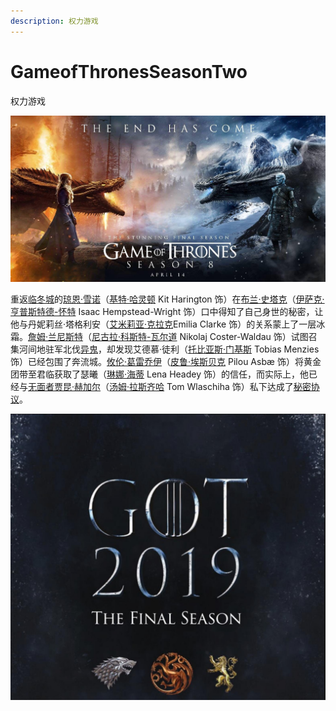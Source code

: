 ```yaml
---
description: 权力游戏
---
```


# GameofThronesSeasonTwo

权力游戏

![](.gitbook/assets/0%20%281%29.jpg)

 重返[临冬城](https://baike.sogou.com/lemma/ShowInnerLink.htm?lemmaId=74554623&ss_c=ssc.citiao.link)的[琼恩·雪诺](https://baike.sogou.com/lemma/ShowInnerLink.htm?lemmaId=30829138&ss_c=ssc.citiao.link)（[基特·哈灵顿](https://baike.sogou.com/lemma/ShowInnerLink.htm?lemmaId=62823072&ss_c=ssc.citiao.link) Kit Harington 饰）在[布兰·史塔克](https://baike.sogou.com/lemma/ShowInnerLink.htm?lemmaId=63001881&ss_c=ssc.citiao.link)（[伊萨克·亨普斯特德-怀特](https://baike.sogou.com/lemma/ShowInnerLink.htm?lemmaId=67620170&ss_c=ssc.citiao.link) Isaac Hempstead-Wright 饰）口中得知了自己身世的秘密，让他与丹妮莉丝·塔格利安（[艾米莉亚·克拉克](https://baike.sogou.com/lemma/ShowInnerLink.htm?lemmaId=62984180&ss_c=ssc.citiao.link)Emilia Clarke 饰）的关系蒙上了一层冰霜。[詹姆·兰尼斯特](https://baike.sogou.com/lemma/ShowInnerLink.htm?lemmaId=73846037&ss_c=ssc.citiao.link)（[尼古拉·科斯特-瓦尔道](https://baike.sogou.com/lemma/ShowInnerLink.htm?lemmaId=66207383&ss_c=ssc.citiao.link) Nikolaj Coster-Waldau 饰）试图召集河间地驻军北伐[异鬼](https://baike.sogou.com/lemma/ShowInnerLink.htm?lemmaId=66249988&ss_c=ssc.citiao.link)，却发现艾德慕·徒利（[托比亚斯·门基斯](https://baike.sogou.com/lemma/ShowInnerLink.htm?lemmaId=140647376&ss_c=ssc.citiao.link) Tobias Menzies 饰）已经包围了奔流城。[攸伦·葛雷乔伊](https://baike.sogou.com/lemma/ShowInnerLink.htm?lemmaId=71604041&ss_c=ssc.citiao.link)（[皮鲁·埃斯贝克](https://baike.sogou.com/lemma/ShowInnerLink.htm?lemmaId=155189448&ss_c=ssc.citiao.link) Pilou Asbæ 饰）将黄金团带至君临获取了瑟曦（[琳娜·海蒂](https://baike.sogou.com/lemma/ShowInnerLink.htm?lemmaId=859580&ss_c=ssc.citiao.link) Lena Headey 饰）的信任，而实际上，他已经与[无面者](https://baike.sogou.com/lemma/ShowInnerLink.htm?lemmaId=154819528&ss_c=ssc.citiao.link)[贾昆·赫加尔](https://baike.sogou.com/lemma/ShowInnerLink.htm?lemmaId=72633748&ss_c=ssc.citiao.link)（[汤姆·拉斯齐哈](https://baike.sogou.com/lemma/ShowInnerLink.htm?lemmaId=62983496&ss_c=ssc.citiao.link) Tom Wlaschiha 饰）私下达成了[秘密协议](https://baike.sogou.com/lemma/ShowInnerLink.htm?lemmaId=70079455&ss_c=ssc.citiao.link)。 

![](.gitbook/assets/0-1.jpg)

